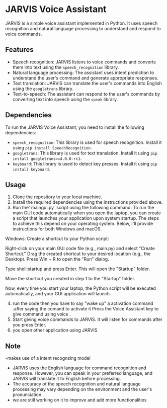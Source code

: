 # JARVIS Voice Assistant

JARVIS is a simple voice assistant implemented in Python. It uses speech recognition and natural language processing to understand and respond to voice commands.

## Features

- Speech recognition: JARVIS listens to voice commands and converts them into text using the `speech_recognition` library.
- Natural language processing: The assistant uses intent prediction to understand the user's command and generate appropriate responses.
- Text translation: JARVIS can translate the user's commands into English using the `googletrans` library.
- Text-to-speech: The assistant can respond to the user's commands by converting text into speech using the `speak` library.

## Dependencies

To run the JARVIS Voice Assistant, you need to install the following dependencies:
- `speech_recognition`: This library is used for speech recognition. Install it using `pip install SpeechRecognition`.
- `googletrans`: This library is used for text translation. Install it using `pip install googletrans==4.0.0-rc1`.
- `keyboard`: This library is used to detect key presses. Install it using `pip install keyboard`.

## Usage

1. Clone the repository to your local machine.
2. Install the required dependencies using the instructions provided above.
3. Run the' maingui.py` script using the following command:
To run the main GUI code automatically when you open the laptop, you can create a script that launches your application upon system startup. The steps to achieve this depend on your operating system. Below, I'll provide instructions for both Windows and macOS.

Windows:
Create a shortcut to your Python script:

Right-click on your main GUI code file (e.g., main.py) and select "Create Shortcut."
Drag the created shortcut to your desired location (e.g., the Desktop).
Press Win + R to open the "Run" dialog.

Type shell:startup and press Enter. This will open the "Startup" folder.

Move the shortcut you created in step 1 to the "Startup" folder.

Now, every time you start your laptop, the Python script will be executed automatically, and your GUI application will launch.

4.  run the code then you  have to say "wake up" a activation command .after saying the comand to activate it Press the Voice Assistant  key to give command using voice .
5. Start giving voice commands to JARVIS. It will listen for commands after you press Enter.
6. you open other application using JARVIS

## Note
 -makes use of a intent recognzing model
- JARVIS uses the English language for command recognition and response. However, you can speak in your preferred language, and JARVIS will translate it to English before processing.
- The accuracy of the speech recognition and natural language processing may vary depending on the environment and the user's pronunciation.
- we are still working on it to improve and add more functionalities





